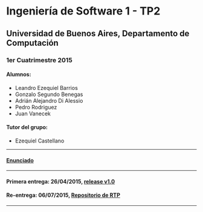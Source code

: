# Ingeniería de Software 1 - TP2
## Universidad de Buenos Aires, Departamento de Computación
### 1er Cuatrimestre 2015

#### Alumnos:
* Leandro Ezequiel Barrios
* Gonzalo Segundo Benegas
* Adrián Alejandro Di Alessio
* Pedro Rodriguez
* Juan Vanecek

#### Tutor del grupo:
* Ezequiel Castellano

-----------------------
#### [Enunciado](https://github.com/lbarrios/uba-dc-isw1_tp1/blob/master/enunciado/enunciado.pdf)
-----------------------
#### Primera entrega: 26/04/2015, [release v1.0](https://github.com/lbarrios/uba-dc-isw1_tp1/releases/tag/v1.0)
#### Re-entrega: 06/07/2015, [Repositorio de RTP](https://github.com/lbarrios/uba-dc-isw1_rtp)
-----------------------
